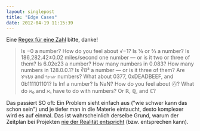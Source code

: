 ```yaml
---
layout: singlepost
title: "Edge Cases"
date: 2012-04-19 11:15:39
---
```

Eine [Regex für eine Zahl](http://stackoverflow.com/questions/4246077/simple-problem-with-regular-expression-only-digits-and-commas) bitte, danke!


>Is −0 a number?
>How do you feel about √−1?
>Is ⅝ or ⅔ a number?
>Is 186,282.42±0.02 miles/second one number — or is it two or three of them?
>Is 6.02e23 a number?
>How many numbers in 0.083?
>How many numbers in 128.0.0.1?
>Is ∛8³ a number — or is it three of them?
>Are ४५६७ and ৭৮৯৮ numbers?
>What about 0377, 0xDEADBEEF, and 0b111101101?
>Is Inf a number? Is NaN?
>How do you feel about ㊅?
>What do ℵ₀ and ℵ₁ have to do with numbers? Or ℝ, ℚ, and ℂ?

Das passiert SO oft: Ein Problem sieht einfach aus (&quot;wie schwer kann das schon sein&quot;) und je tiefer man in die Materie eintaucht, desto komplexer wird es auf einmal. Das ist wahrscheinlich derselbe Grund, warum der Zeitplan bei Projekten [nie der Realität entspricht](http://www.quora.com/Engineering-Management/Why-are-software-development-task-estimations-regularly-off-by-a-factor-of-2-3/answer/Michael-Wolfe) (bzw. entsprechen kann).